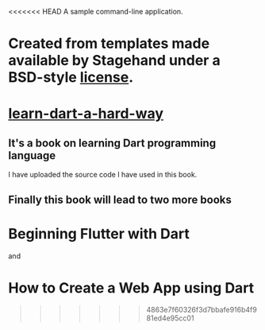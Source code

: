 <<<<<<< HEAD
A sample command-line application.

Created from templates made available by Stagehand under a BSD-style
[license](https://github.com/dart-lang/stagehand/blob/master/LICENSE).
=======
# [learn-dart-a-hard-way](https://leanpub.com/learndartthehardway)
## It's a book on learning Dart programming language
I have uploaded the source code I have used in this book. 
## Finally this book will lead to two more books 
# Beginning Flutter with Dart
and
# How to Create a Web App using Dart
>>>>>>> 4863e7f60326f3d7bbafe916b4f981ed4e95cc01
